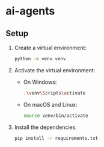 # ai-agents

## Setup

1. Create a virtual environment:
   ```sh
   python -m venv venv
   ```

2. Activate the virtual environment:
   - On Windows:
     ```sh
     .\venv\Scripts\activate
     ```
   - On macOS and Linux:
     ```sh
     source venv/bin/activate
     ```

3. Install the dependencies:
   ```sh
   pip install -r requirements.txt
   ```